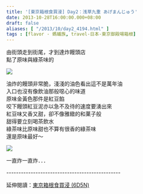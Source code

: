 ```yaml
---
title: '[東京箱根食買浸] Day2：浅草九重 あげまんじゅう'
date: 2013-10-28T16:00:00.000+08:00
draft: false
aliases: [ "/2013/10/day2_4194.html" ]
tags : [flavor - 螞蟻族, travel-日本-東京御殿場箱根]
---
```


由街頭走到街尾，才到達炸饅頭店  
點了原味與綠茶味的

![](/images/tokyo2b.jpg)

油炸的饅頭非常脆，淺淺的油色看出這不是萬年油  
入口也沒有像飲油那般噁心的味道  
原味金黃色那件是紅豆餡  
咬下饅頭紅豆泥亦以急不及待的速度要湧出來  
紅豆味又香又甜，卻不像雅緻的和菓子般  
甜得要立刻喝茶飲水  
綠茶味比原味甜也不算有很香的綠茶味  
還是原味最好～

  
![](/images/tokyo2b1.jpg)


一直炸一直炸．．．  
  
\-----------------------------------------------  
  
延伸閱讀：[東京箱根食買浸 (6D5N)](https://hidie.net/tokyo6d5n/)
